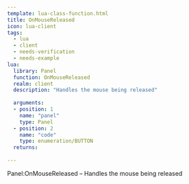 ```yaml
---
template: lua-class-function.html
title: OnMouseReleased
icon: lua-client
tags:
  - lua
  - client
  - needs-verification
  - needs-example
lua:
  library: Panel
  function: OnMouseReleased
  realm: client
  description: "Handles the mouse being released"
  
  arguments:
  - position: 1
    name: "panel"
    type: Panel
  - position: 2
    name: "code"
    type: enumeration/BUTTON
  returns:
    
---
```


<div class="lua__search__keywords">
Panel:OnMouseReleased &#x2013; Handles the mouse being released
</div>
